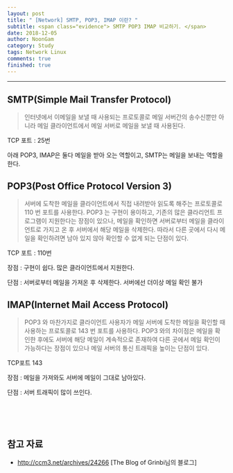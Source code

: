```yaml
---
layout: post
title: " [Network] SMTP, POP3, IMAP 이란? "
subtitle: <span class="evidence"> SMTP POP3 IMAP 비교하기. </span>
date: 2018-12-05
author: NoonGam
category: Study
tags: Network Linux
comments: true
finished: true
---
```


---




## SMTP(Simple Mail Transfer Protocol)


> 인터넷에서 이메일을 보낼 때 사용되는 프로토콜로 메일 서버간의 송수신뿐만 아니라 메일 클라이언트에서 메일 서버로 메일을 보낼 때 사용된다.

TCP 포트 : 25번

아래 POP3, IMAP은 둘다 메일을 받아 오는 역할이고, SMTP는 메일을 보내는 역할을 한다.



## POP3(Post Office Protocol Version 3)


> 서버에 도착한 메일을 클라이언트에서 직접 내려받아 읽도록 해주는 프로토콜로 110 번 포트를 사용한다. POP3 는 구현이 용이하고, 기존의 많은 클라리언트 프로그램이 지원한다는 장점이 있으나, 메일을 확인하면 서버로부터 메일을 클라이언트로 가지고 온 후 서버에서 해당 메일을 삭제한다. 따라서 다른 곳에서 다시 메일을 확인하려면 남아 있지 않아 확인할 수 없게 되는 단점이 있다.

TCP 포트 : 110번

장점 : 구현이 쉽다. 많은 클라이언트에서 지원한다.

단점 : 서버로부터 메일을 가져온 후 삭제한다. 서버에선 더이상 메일 확인 불가



## IMAP(Internet Mail Access Protocol)


> POP3 와 마찬가지로 클라이언트 사용자가 메일 서버에 도착한 메일을 확인할 때 사용하는 프로토콜로 143 번 포트를 사용하다. POP3 와의 차이점은 메일을 확인한 후에도 서버에 해당 메일이 계속적으로 존재하여 다른 곳에서 메일 확인이 가능하다는 장점이 있으나 메일 서버의 통신 트래픽을 높이는 단점이 있다.


TCP포트 143

장점 : 메일을 가져와도 서버에 메일이 그대로 남아있다.

단점 : 서버 트래픽이 많이 쓰인다.



<br><br><br>

## 참고 자료
* http://ccm3.net/archives/24266 [The Blog of Grinbi님의 블로그]
